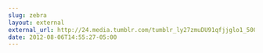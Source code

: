 ```yaml
---
slug: zebra
layout: external
external_url: http://24.media.tumblr.com/tumblr_ly27zmuDU91qfjjglo1_500.gif
date: 2012-08-06T14:55:27-05:00
---
```

